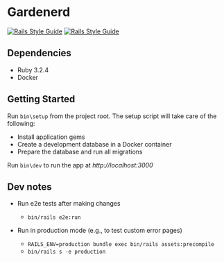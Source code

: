# Gardenerd

[![Rails Style Guide](https://img.shields.io/badge/code_style-rubocop-brightgreen.svg)](https://github.com/rubocop/rubocop-rails) [![Rails Style Guide](https://img.shields.io/badge/code_style-community-brightgreen.svg)](https://rails.rubystyle.guide)

## Dependencies

- Ruby 3.2.4
- Docker

## Getting Started

Run `bin\setup` from the project root. The setup script will take care of the following:

- Install application gems
- Create a development database in a Docker container
- Prepare the database and run all migrations

Run `bin\dev` to run the app at *http://localhost:3000*

## Dev notes

- Run e2e tests after making changes

  - `bin/rails e2e:run`

- Run in production mode (e.g., to test custom error pages)

  - `RAILS_ENV=production bundle exec bin/rails assets:precompile`
  - `bin/rails s -e production`
